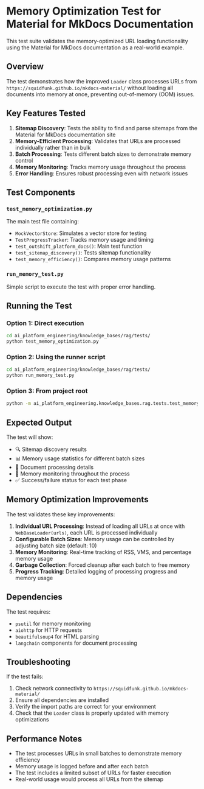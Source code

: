 # Memory Optimization Test for Material for MkDocs Documentation

This test suite validates the memory-optimized URL loading functionality using the Material for MkDocs documentation as a real-world example.

## Overview

The test demonstrates how the improved `Loader` class processes URLs from `https://squidfunk.github.io/mkdocs-material/` without loading all documents into memory at once, preventing out-of-memory (OOM) issues.

## Key Features Tested

1. **Sitemap Discovery**: Tests the ability to find and parse sitemaps from the Material for MkDocs documentation site
2. **Memory-Efficient Processing**: Validates that URLs are processed individually rather than in bulk
3. **Batch Processing**: Tests different batch sizes to demonstrate memory control
4. **Memory Monitoring**: Tracks memory usage throughout the process
5. **Error Handling**: Ensures robust processing even with network issues

## Test Components

### `test_memory_optimization.py`
The main test file containing:
- `MockVectorStore`: Simulates a vector store for testing
- `TestProgressTracker`: Tracks memory usage and timing
- `test_outshift_platform_docs()`: Main test function
- `test_sitemap_discovery()`: Tests sitemap functionality
- `test_memory_efficiency()`: Compares memory usage patterns

### `run_memory_test.py`
Simple script to execute the test with proper error handling.

## Running the Test

### Option 1: Direct execution
```bash
cd ai_platform_engineering/knowledge_bases/rag/tests/
python test_memory_optimization.py
```

### Option 2: Using the runner script
```bash
cd ai_platform_engineering/knowledge_bases/rag/tests/
python run_memory_test.py
```

### Option 3: From project root
```bash
python -m ai_platform_engineering.knowledge_bases.rag.tests.test_memory_optimization
```

## Expected Output

The test will show:
- 🔍 Sitemap discovery results
- 📊 Memory usage statistics for different batch sizes
- 📄 Document processing details
- 💾 Memory monitoring throughout the process
- ✅ Success/failure status for each test phase

## Memory Optimization Improvements

The test validates these key improvements:

1. **Individual URL Processing**: Instead of loading all URLs at once with `WebBaseLoader(urls)`, each URL is processed individually
2. **Configurable Batch Sizes**: Memory usage can be controlled by adjusting batch size (default: 10)
3. **Memory Monitoring**: Real-time tracking of RSS, VMS, and percentage memory usage
4. **Garbage Collection**: Forced cleanup after each batch to free memory
5. **Progress Tracking**: Detailed logging of processing progress and memory usage

## Dependencies

The test requires:
- `psutil` for memory monitoring
- `aiohttp` for HTTP requests
- `beautifulsoup4` for HTML parsing
- `langchain` components for document processing

## Troubleshooting

If the test fails:
1. Check network connectivity to `https://squidfunk.github.io/mkdocs-material/`
2. Ensure all dependencies are installed
3. Verify the import paths are correct for your environment
4. Check that the `Loader` class is properly updated with memory optimizations

## Performance Notes

- The test processes URLs in small batches to demonstrate memory efficiency
- Memory usage is logged before and after each batch
- The test includes a limited subset of URLs for faster execution
- Real-world usage would process all URLs from the sitemap

